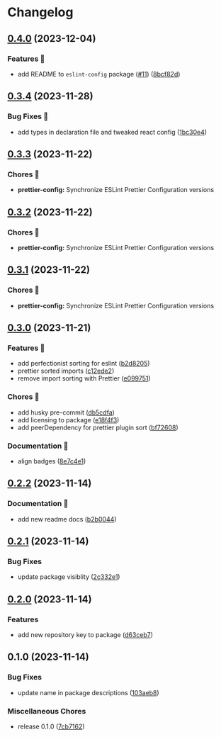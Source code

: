 # Changelog

## [0.4.0](https://github.com/lqbach/eslint-prettier-config/compare/prettier-config-v0.3.4...prettier-config-v0.4.0) (2023-12-04)


### Features 🚀

* add README to `eslint-config` package ([#11](https://github.com/lqbach/eslint-prettier-config/issues/11)) ([8bcf82d](https://github.com/lqbach/eslint-prettier-config/commit/8bcf82dd94ceeb5f42e5807b46a682586e41b937))

## [0.3.4](https://github.com/lqbach/eslint-prettier-config/compare/prettier-config-v0.3.3...prettier-config-v0.3.4) (2023-11-28)


### Bug Fixes 🐛

* add types in declaration file and tweaked react config ([1bc30e4](https://github.com/lqbach/eslint-prettier-config/commit/1bc30e4f2735546a6eab2f37651a70b469e9f658))

## [0.3.3](https://github.com/lqbach/eslint-prettier-config/compare/prettier-config-v0.3.2...prettier-config-v0.3.3) (2023-11-22)


### Chores 🧹

* **prettier-config:** Synchronize ESLint Prettier Configuration versions

## [0.3.2](https://github.com/lqbach/eslint-prettier-config/compare/prettier-config-v0.3.1...prettier-config-v0.3.2) (2023-11-22)


### Chores 🧹

* **prettier-config:** Synchronize ESLint Prettier Configuration versions

## [0.3.1](https://github.com/lqbach/eslint-prettier-config/compare/prettier-config-v0.3.0...prettier-config-v0.3.1) (2023-11-22)


### Chores 🧹

* **prettier-config:** Synchronize ESLint Prettier Configuration versions

## [0.3.0](https://github.com/lqbach/eslint-prettier-config/compare/prettier-config-v0.2.2...prettier-config-v0.3.0) (2023-11-21)


### Features 🚀

* add perfectionist sorting for eslint ([b2d8205](https://github.com/lqbach/eslint-prettier-config/commit/b2d8205314b5fe72675afd87a960864018e10782))
* prettier sorted imports ([c12ede2](https://github.com/lqbach/eslint-prettier-config/commit/c12ede2941863b767810495ee8b5c3cc6691e430))
* remove import sorting with Prettier ([e099751](https://github.com/lqbach/eslint-prettier-config/commit/e099751d8349b561a15df711e09cfc6763e6b48a))


### Chores 🧹

* add husky pre-commit ([db5cdfa](https://github.com/lqbach/eslint-prettier-config/commit/db5cdfa5ce036cebbdbf1edd23885aa1719c27cd))
* add licensing to package ([e18f4f3](https://github.com/lqbach/eslint-prettier-config/commit/e18f4f36cf44fac1da5906094f2dc9ca2ea2f2d9))
* add peerDependency for prettier plugin sort ([bf72608](https://github.com/lqbach/eslint-prettier-config/commit/bf72608f71af816b29825ae914514565870f5a84))


### Documentation 📝

* align badges ([8e7c4e1](https://github.com/lqbach/eslint-prettier-config/commit/8e7c4e1bcbd7ac7321ae02b21ce0ccf19e70a471))

## [0.2.2](https://github.com/lqbach/eslint-prettier-config/compare/prettier-config-v0.2.1...prettier-config-v0.2.2) (2023-11-14)

### Documentation 📝

- add new readme docs ([b2b0044](https://github.com/lqbach/eslint-prettier-config/commit/b2b004442723e81299e10a2945e9f616324ac06a))

## [0.2.1](https://github.com/lqbach/eslint-prettier-config/compare/prettier-config-v0.2.0...prettier-config-v0.2.1) (2023-11-14)

### Bug Fixes

- update package visiblity ([2c332e1](https://github.com/lqbach/eslint-prettier-config/commit/2c332e19165da93881d6ee61b75560041f9a5397))

## [0.2.0](https://github.com/lqbach/eslint-prettier-config/compare/prettier-config-v0.1.0...prettier-config-v0.2.0) (2023-11-14)

### Features

- add new repository key to package ([d63ceb7](https://github.com/lqbach/eslint-prettier-config/commit/d63ceb7e9a348efc322ecdcb5d462cee6a2b05b8))

## 0.1.0 (2023-11-14)

### Bug Fixes

- update name in package descriptions ([103aeb8](https://github.com/lqbach/eslint-prettier-config/commit/103aeb876f9ef22177e66a6946f8a257dc7479cd))

### Miscellaneous Chores

- release 0.1.0 ([7cb7162](https://github.com/lqbach/eslint-prettier-config/commit/7cb7162ec233343991bdcfeaadb1caff612c5c9f))
